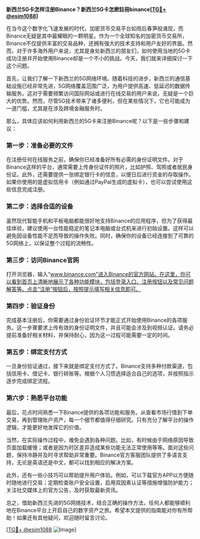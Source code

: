 **新西兰5G卡怎样注册Binance？新西兰5G卡怎麽註冊binance[[TG💪+ @esim1088](https://t.me/s/esim1088)]**

在当今这个数字化飞速发展的时代，加密货币交易平台如雨后春笋般涌现，而Binance无疑是其中最耀眼的一颗明星。作为一个全球知名的加密货币交易所，Binance不仅提供丰富的交易品种，还拥有强大的技术支持和用户友好的界面。然而，对于许多海外用户来说，尤其是身处新西兰的朋友们，如何使用当地的5G卡成功注册并开始使用Binance却是一个不小的挑战。今天，我们就来详细探讨一下这个问题。

首先，让我们了解一下新西兰的5G网络环境。随着科技的进步，新西兰的通信基础设施已经非常先进，5G网络覆盖范围广泛，为用户提供高速、低延迟的数据传输服务。这对于需要频繁访问国际网站或进行在线交易的用户来说，无疑是一个巨大的优势。然而，尽管5G技术带来了诸多便利，但在某些情况下，它也可能成为一道门槛，尤其是在涉及跨境金融服务时。

那么，具体应该如何利用新西兰的5G卡来注册Binance呢？以下是一些步骤和建议：

### **第一步：准备必要的文件**
在注册任何在线服务之前，确保你已经准备好所有必需的身份证明文件。对于Binance这样的平台，通常需要上传身份证件的照片，比如护照、驾照或者居民身份证。此外，还需要提供一张绑定银行卡的信息，以便日后进行资金的存取操作。如果你使用的是虚拟信用卡（例如通过PayPal生成的虚拟卡），也可以尝试使用这些信息完成注册。

### **第二步：选择合适的设备**
虽然现代智能手机和平板电脑都能很好地支持Binance的应用程序，但为了获得最佳体验，建议使用一台性能稳定的笔记本电脑或台式机来进行初始设置。这样可以避免因设备性能不足而导致的操作失败。同时，确保你的设备已经连接到了可靠的5G网络上，以保证整个过程的流畅性。

### **第三步：访问Binance官网**
打开浏览器，输入“www.binance.com”进入Binance的官方网站。在这里，你可以看到首页上清晰地展示了各种功能模块，包括登录入口、注册按钮以及常见问题解答等。点击“注册”按钮后，按照提示填写相关信息即可。

### **第四步：验证身份**
完成基本注册后，你需要通过身份验证环节才能正式开始使用Binance的各项服务。这一步骤要求上传有效的身份证明文件，并且可能会涉及到视频认证。请务必提前准备好相关材料，并保持耐心，因为这一过程可能需要一定的时间。

### **第五步：绑定支付方式**
一旦身份验证通过，接下来就是绑定支付方式了。Binance支持多种付款渠道，包括信用卡、借记卡、银行转账等。根据个人习惯选择适合自己的选项，并按照指示逐步完成绑定流程。

### **第六步：熟悉平台功能**
最后，花点时间熟悉一下Binance提供的各项功能和服务。从查看市场行情到下单交易，再到管理账户资产，每一个细节都值得仔细研究。只有充分了解平台的操作逻辑，才能更好地发挥它的价值。

当然，在实际操作过程中，难免会遇到各种问题。比如，有时候由于网络原因导致页面加载缓慢；或者是因为时区差异造成某些功能无法正常使用等等。面对这些问题，保持冷静并及时寻求帮助非常重要。Binance官方客服团队提供了多语言支持，无论是英语还是中文，都可以找到相应的解决方案。

此外，还有一些小技巧可以帮助提升用户体验。例如，可以下载官方APP以方便随时随地进行交易；定期检查账户安全设置，启用双因素认证等措施增强防护能力；关注社交媒体上的官方公告，及时获取最新资讯。

总之，借助新西兰先进的5G网络技术，结合正确的操作方法，任何人都能够顺利地在Binance平台上开启自己的数字资产之旅。希望本文提供的指南能对你有所帮助！如果还有其他疑问，欢迎随时留言讨论。

[[TG💪+ @esim1088](https://t.me/s/esim1088) ![Image](https://i.postimg.cc/4NQfJmqS/Snipaste-2025-05-13-00-14-12.png)]